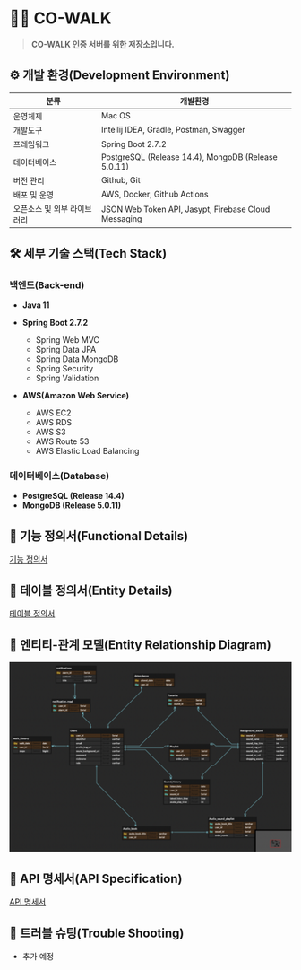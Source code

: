 # 🏃‍♂️ CO-WALK

> **CO-WALK 인증 서버를 위한 저장소입니다.**

## ⚙️ 개발 환경(Development Environment)

| 분류 | 개발환경 | 
|---|---|
| 운영체제 | Mac OS |
| 개발도구 | Intellij IDEA, Gradle, Postman, Swagger |
| 프레임워크 | Spring Boot 2.7.2 |
| 데이터베이스 | PostgreSQL (Release 14.4), MongoDB (Release 5.0.11) |
| 버전 관리 | Github, Git |
| 배포 및 운영 | AWS, Docker, Github Actions  |
| 오픈소스 및 외부 라이브러리 | JSON Web Token API, Jasypt, Firebase Cloud Messaging |


## 🛠 세부 기술 스택(Tech Stack)

### 백엔드(Back-end)
- **Java 11**
- **Spring Boot 2.7.2**
	- Spring Web MVC
	- Spring Data JPA
	- Spring Data MongoDB
	- Spring Security
	- Spring Validation

- **AWS(Amazon Web Service)**
	- AWS EC2
	- AWS RDS
	- AWS S3
	- AWS Route 53
	- AWS Elastic Load Balancing

### 데이터베이스(Database)

- **PostgreSQL (Release 14.4)**
- **MongoDB (Release 5.0.11)**

## 📝 기능 정의서(Functional Details)

[기능 정의서](./README_files/functional_specification.docx)

## 📝 테이블 정의서(Entity Details)

[테이블 정의서](./README_files/table_specification.xlsx)

## 🔗 엔티티-관계 모델(Entity Relationship Diagram)

![ERD](./README_files/ERD.png)

## 📌 API 명세서(API Specification)

[API 명세서](https://app.swaggerhub.com/apis/CokeLee777/CO-Walk/1.0.0)

## 📐 트러블 슈팅(Trouble Shooting)

- 추가 예정
